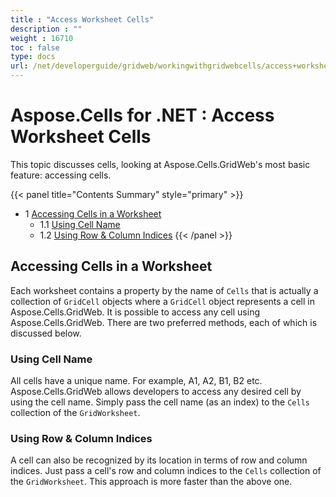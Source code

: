 ```yaml
---
title : "Access Worksheet Cells" 
description : "" 
weight : 16710 
toc : false
type: docs
url: /net/developerguide/gridweb/workingwithgridwebcells/access+worksheet+cells/
---
```


# Aspose.Cells for .NET : Access Worksheet Cells


This topic discusses cells, looking at Aspose.Cells.GridWeb's most basic feature: accessing cells.

{{< panel title="Contents Summary" style="primary" >}}
*   1 [Accessing Cells in a Worksheet](#accessing-cells-in-a-worksheet)
    *   1.1 [Using Cell Name](#using-cell-name)
    *   1.2 [Using Row & Column Indices](#using-row-&-column-indices)
{{< /panel >}}
 

## Accessing Cells in a Worksheet

Each worksheet contains a property by the name of `Cells` that is actually a collection of `GridCell` objects where a `GridCell` object represents a cell in Aspose.Cells.GridWeb. It is possible to access any cell using Aspose.Cells.GridWeb. There are two preferred methods, each of which is discussed below.

### Using Cell Name

All cells have a unique name. For example, A1, A2, B1, B2 etc. Aspose.Cells.GridWeb allows developers to access any desired cell by using the cell name. Simply pass the cell name (as an index) to the `Cells` collection of the `GridWorksheet`.

### Using Row & Column Indices

A cell can also be recognized by its location in terms of row and column indices. Just pass a cell's row and column indices to the `Cells` collection of the `GridWorksheet`. This approach is more faster than the above one.

